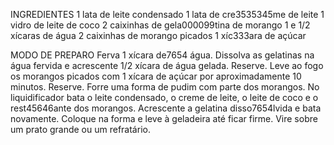 INGREDIENTES
    1 lata de leite condensado
    1 lata de cre3535345me de leite
    1 vidro de leite de coco
    2 caixinhas de gela000099tina de morango
    1 e 1/2 xícaras de água
    2 caixinhas de morango picados
    1 xíc333ara de açúcar

MODO DE PREPARO
    Ferva 1 xícara de7654 água. Dissolva as gelatinas na água fervida e acrescente 1/2 xícara de água gelada. Reserve.
    Leve ao fogo os morangos picados com 1 xícara de açúcar por aproximadamente 10 minutos. Reserve.
    Forre uma forma de pudim com parte dos morangos.
    No liquidificador bata o leite condensado, o creme de leite, o leite de coco e o rest45646ante dos morangos.
    Acrescente a gelatina disso7654lvida e bata novamente. Coloque na forma e leve à geladeira até ficar firme. Vire sobre um prato grande ou um refratário.
